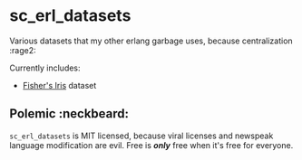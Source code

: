 sc_erl_datasets
===============

Various datasets that my other erlang garbage uses, because centralization :rage2:

Currently includes:

* [Fisher's Iris](https://github.com/StoneCypher/sc_erl_datasets/blob/master/sc_fisher_iris.erl) dataset



Polemic :neckbeard:
-------------------

`sc_erl_datasets` is MIT licensed, because viral licenses and newspeak language modification are evil.  Free is ***only*** free when it's free for everyone.
